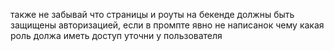также не забывай что страницы и роуты на бекенде должны быть защищены авторизацией, если в промпте явно не написанок чему какая роль должа иметь доступ уточни у пользователя 
